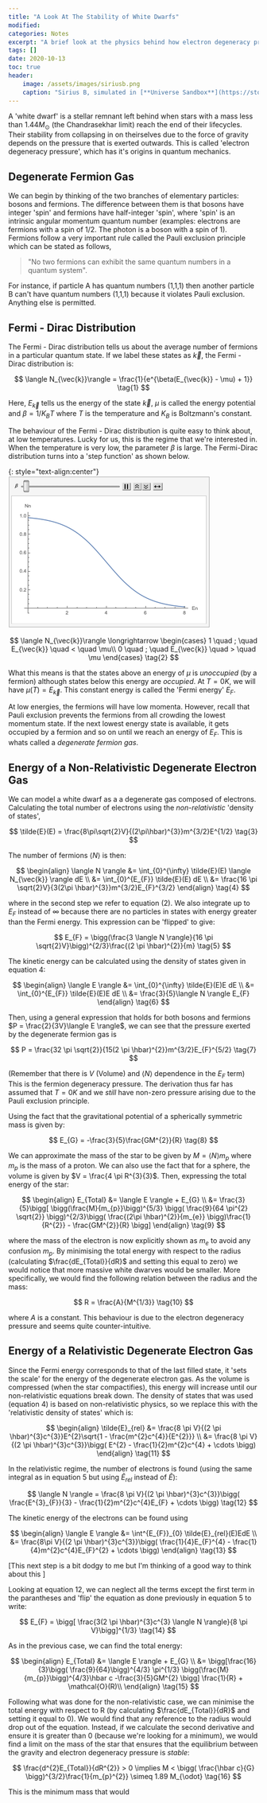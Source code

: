 ```yaml
---
title: "A Look At The Stability of White Dwarfs"
modified:
categories: Notes
excerpt: "A brief look at the physics behind how electron degeneracy pressure holds a white dwarf from collapsing into itself any further."
tags: []
date: 2020-10-13
toc: true
header:
    image: /assets/images/siriusb.png
    caption: "Sirius B, simulated in [**Universe Sandbox**](https://store.steampowered.com/app/230290/)"
---
```

A 'white dwarf' is a stellar remnant left behind when stars with a mass less than  $1.44 M_{\odot}$ (the Chandrasekhar limit) reach the end of their lifecycles. Their stability from collapsing in on theirselves due to the force of gravity depends on the pressure that is exerted outwards. This is called 'electron degeneracy pressure', which has it's origins in quantum mechanics.


## Degenerate Fermion Gas
We can begin by thinking of the two branches of elementary particles: bosons and fermions. The difference between them is that bosons have integer 'spin' and fermions have half-integer 'spin', where 'spin' is an intrinsic angular momentum quantum number (examples: electrons are fermions with a spin of 1/2. The photon is a boson with a spin of 1). Fermions follow a very important rule called the Pauli exclusion principle which can be stated as follows,

> "No two fermions can exhibit the same quantum numbers in a quantum system".

For instance, if particle A has quantum numbers (1,1,1) then another particle B can't have quantum numbers (1,1,1) because it violates Pauli exclusion. Anything else is permitted.

## Fermi - Dirac Distribution

The Fermi - Dirac distribution tells us about the average number of fermions in a particular quantum state. If we label these states as $\vec{k}$, the Fermi - Dirac distribution is:

$$
    \langle N_{\vec{k}}\rangle = \frac{1}{e^{\beta(E_{\vec{k}} - \mu) + 1}} 
\tag{1} 
$$

Here, $E_{\vec{k}}$ tells us the energy of the state $\vec{k}$, $\mu$ is called the energy potential and $\beta = 1/K_{B}T$ where $T$ is the temperature and $K_{B}$ is Boltzmann's constant.

The behaviour of the Fermi - Dirac distribution is quite easy to think about, at low temperatures. Lucky for us, this is the regime that we're interested in. When the temperature is very low, the parameter $\beta$ is large. The Fermi-Dirac distribution turns into a 'step function' as shown below.

{: style="text-align:center"}
![Animation](/assets/images/anim.gif)


$$
    \langle N_{\vec{k}}\rangle \longrightarrow 
    \begin{cases}
        1 \quad ; \quad E_{\vec{k}} \quad < \quad \mu\\
        0 \quad ; \quad E_{\vec{k}} \quad > \quad \mu
    \end{cases}
\tag{2}
$$

What this means is that the states above an energy of $\mu$ is *unoccupied* (by a fermion) although states below this energy are *occupied*. At $T = 0 K$, we will have $\mu(T) = E_{\vec{k}}$. This constant energy is called the 'Fermi energy' $E_{F}$.

At low energies, the fermions will have low momenta. However, recall that Pauli exclusion prevents the fermions from all crowding the lowest momentum state. If the next lowest energy state is available, it gets occupied by a fermion and so on until we reach an energy of $E_{F}$. This is whats called a *degenerate fermion gas*.

## Energy of a Non-Relativistic Degenerate Electron Gas

We can model a white dwarf as a a degenerate gas composed of electrons. Calculating the total number of electrons using the _non-relativistic_ 'density of states',

$$
    \tilde{E}(E) = \frac{8\pi\sqrt{2}V}{(2\pi\hbar)^{3}}m^{3/2}E^{1/2}
\tag{3}
$$

The number of fermions $\langle N \rangle$ is then:

$$  \begin{align}
    \langle N \rangle &= \int_{0}^{\infty} \tilde{E}(E) \langle N_{\vec{k}} \rangle dE \\
    &=  \int_{0}^{E_{F}} \tilde{E}(E) dE \\
    &= \frac{16 \pi \sqrt{2}V}{3(2\pi \hbar)^{3}}m^{3/2}E_{F}^{3/2}
    \end{align}
\tag{4}
$$

where in the second step we refer to equation $(2)$. We also integrate up to $E_{F}$ instead of $\infty$ because there are no particles in states with energy greater than the Fermi energy. This expression can be 'flipped' to give:

$$
    E_{F} = \bigg(\frac{3 \langle N \rangle}{16 \pi \sqrt{2}V}\bigg)^{2/3}\frac{(2 \pi \hbar)^{2}}{m}
\tag{5}
$$

The kinetic energy can be calculated using the density of states given in equation 4:

$$  \begin{align}
    \langle E \rangle &= \int_{0}^{\infty} \tilde{E}(E)E dE \\
    &=  \int_{0}^{E_{F}} \tilde{E}(E)E dE \\
    &= \frac{3}{5}\langle N \rangle E_{F}
    \end{align}
\tag{6}
$$

Then, using a general expression that holds for both bosons and fermions $P = \frac{2}{3V}\langle E \rangle$, we can see that the pressure exerted by the degenerate fermion gas is

$$
    P = \frac{32 \pi \sqrt{2}}{15(2 \pi \hbar)^{2}}m^{3/2}E_{F}^{5/2}
\tag{7}
$$

(Remember that there is $V$ (Volume) and $\langle N \rangle$ dependence in the $E_{F}$ term) This is the fermion degeneracy pressure. The derivation thus far has assumed that $T = 0 K$ and we _still_ have non-zero pressure arising due to the Pauli exclusion principle.

Using the fact that the gravitational potential of a spherically symmetric mass is given by:

$$
E_{G} = -\frac{3}{5}\frac{GM^{2}}{R}
\tag{8}
$$

We can approximate the mass of the star to be given by $M = \langle N \rangle m_{p}$ where $m_{p}$ is the mass of a proton. We can also use the fact that for a sphere, the volume is given by $V = \frac{4 \pi R^{3}{3}$. Then, expressing the total energy of the star:

$$
\begin{align}
E_{Total} &= \langle E \rangle + E_{G} \\
&= \frac{3}{5}\bigg[ \bigg(\frac{M}{m_{p}}\bigg)^{5/3} \bigg( \frac{9}{64 \pi^{2} \sqrt{2}} \bigg)^{2/3}\bigg( \frac{(2\pi \hbar)^{2}}{m_{e}} \bigg)\frac{1}{R^{2}} - \frac{GM^{2}}{R} \bigg]
\end{align}
\tag{9}
$$

where the mass of the electron is now explicitly shown as $m_{e}$ to avoid any confusion $m_{p}$. By minimising the total energy with respect to the radius (calculating $\frac{dE_{Total}}{dR}$ and setting this equal to zero) we would notice that more massive white dwarves would be smaller. More specifically, we would find the following relation between the radius and the mass:

$$
R = \frac{A}{M^{1/3}}
\tag{10}
$$

where $A$ is a constant. This behaviour is due to the electron degeneracy pressure and seems quite counter-intuitive.

## Energy of a Relativistic Degenerate Electron Gas

Since the Fermi energy corresponds to that of the last filled state, it 'sets the scale' for the energy of the degenerate electron gas. As the volume is compressed (when the star compactifies), this energy will increase until our non-relativistic equations break down. The density of states that was used (equation 4) is based on non-relativistic physics, so we replace this with the 'relativistic density of states' which is:

$$
\begin{align}
    \tilde{E}_{rel} &= \frac{8 \pi V}{(2 \pi \hbar)^{3}c^{3}}E^{2}\sqrt{1 - \frac{m^{2}c^{4}}{E^{2}}} \\
    &= \frac{8 \pi V}{(2 \pi \hbar)^{3}c^{3}}\bigg( E^{2} - \frac{1}{2}m^{2}c^{4} + \cdots \bigg)
\end{align}
\tag{11}
$$

In the relativistic regime, the number of electrons is found (using the same integral as in equation 5 but using $\tilde{E}_{rel}$ instead of $\tilde{E}$):

$$
\langle N \rangle = \frac{8 \pi V}{(2 \pi \hbar)^{3}c^{3}}\bigg( \frac{E^{3}_{F}}{3} - \frac{1}{2}m^{2}c^{4}E_{F} + \cdots \bigg)
\tag{12}
$$

The kinetic energy of the electrons can be found using

$$
\begin{align}
    \langle E \rangle &= \int^{E_{F}}_{0} \tilde{E}_{rel}(E)EdE \\
    &= \frac{8\pi V}{(2 \pi \hbar)^{3}c^{3}}\bigg( \frac{1}{4}E_{F}^{4} - \frac{1}{4}m^{2}c^{4}E_{F}^{2} + \cdots \bigg)
\end{align}
\tag{13}
$$

\[This next step is a bit dodgy to me but I'm thinking of a good way to think about this \]

Looking at equation 12, we can neglect all the terms except the first term in the parantheses and 'flip' the equation as done previously in equation 5 to write:

$$
E_{F} = \bigg[ \frac{3(2 \pi \hbar)^{3}c^{3} \langle N \rangle}{8 \pi V}\bigg]^{1/3}
\tag{14}
$$

As in the previous case, we can find the total energy:

$$
\begin{align}
E_{Total} &= \langle E \rangle + E_{G} \\
&= \bigg[\frac{16}{3}\bigg( \frac{9}{64}\bigg)^{4/3} \pi^{1/3} \bigg(\frac{M}{m_{p}}\bigg)^{4/3}\hbar c -\frac{3}{5}GM^{2} \bigg] \frac{1}{R} + \mathcal{O}(R)\\
\end{align}
\tag{15}
$$

Following what was done for the non-relativistic case, we can minimise the total energy with respect to R (by calculating $\frac{dE_{Total}}{dR}$ and setting it equal to $0$). We would find that any reference to the radius would drop out of the equation. Instead, if we calculate the second derivative and ensure it is greater than $0$ (because we're looking for a minimum), we would find a limit on the mass of the star that ensures that the equilibrium between the gravity and electron degeneracy pressure is _stable_:

$$
\frac{d^{2}E_{Total}}{dR^{2}} > 0 \implies M < \bigg( \frac{\hbar c}{G} \bigg)^{3/2}\frac{1}{m_{p}^{2}} \simeq 1.89 M_{\odot}
\tag{16}
$$

This is the minimum mass that would 

